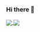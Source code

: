 ### Hi there 👋

<!--
**saratiedt/saratiedt** is a ✨ _special_ ✨ repository because its `README.md` (this file) appears on your GitHub profile.

Here are some ideas to get you started:

- 🔭 I’m currently working on ...
- 🌱 I’m currently learning ...
- 👯 I’m looking to collaborate on ...
- 🤔 I’m looking for help with ...
- 💬 Ask me about ...
- 📫 How to reach me: ...
- 😄 Pronouns: ...
- ⚡ Fun fact: ...
-->

<a href="https://github.com/saratiedt/github-readme-stats">
  <img align="center" src="https://github-readme-stats.vercel.app/api?username=saratiedt&count_private=true&show_icons=true&theme=nightowl&hide=contribs&)" />
</a>
<a href="https://github.com/saratiedt/convoychat">
  <img align="center" src="https://github-readme-stats.vercel.app/api/top-langs/?username=saratiedt&langs_count=8&layout=compact&theme=nightowl&)" />
</a>
